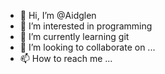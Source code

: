 - 👋 Hi, I’m @Aidglen
- 👀 I’m interested in programming
- 🌱 I’m currently learning git
- 💞️ I’m looking to collaborate on ...
- 📫 How to reach me ...

<!---
Aidglen/Aidglen is a ✨ special ✨ repository because its `README.md` (this file) appears on your GitHub profile.
You can click the Preview link to take a look at your changes.
--->
